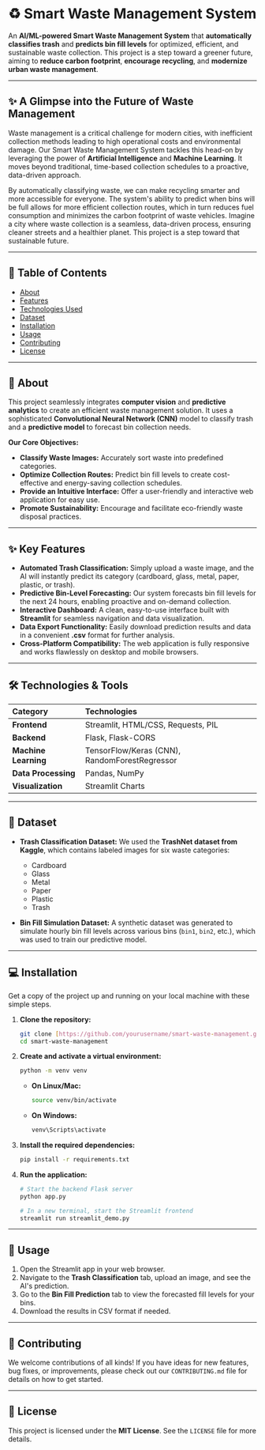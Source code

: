 # ♻️ Smart Waste Management System

An **AI/ML-powered Smart Waste Management System** that **automatically classifies trash** and **predicts bin fill levels** for optimized, efficient, and sustainable waste collection. This project is a step toward a greener future, aiming to **reduce carbon footprint**, **encourage recycling**, and **modernize urban waste management**.

---

## ✨ A Glimpse into the Future of Waste Management

Waste management is a critical challenge for modern cities, with inefficient collection methods leading to high operational costs and environmental damage. Our Smart Waste Management System tackles this head-on by leveraging the power of **Artificial Intelligence** and **Machine Learning**. It moves beyond traditional, time-based collection schedules to a proactive, data-driven approach.

By automatically classifying waste, we can make recycling smarter and more accessible for everyone. The system's ability to predict when bins will be full allows for more efficient collection routes, which in turn reduces fuel consumption and minimizes the carbon footprint of waste vehicles. Imagine a city where waste collection is a seamless, data-driven process, ensuring cleaner streets and a healthier planet. This project is a step toward that sustainable future.

---

## 📝 Table of Contents

- [About](#about)
- [Features](#features)
- [Technologies Used](#technologies-used)
- [Dataset](#dataset)
- [Installation](#installation)
- [Usage](#usage)
- [Contributing](#contributing)
- [License](#license)

---

## 📌 About

This project seamlessly integrates **computer vision** and **predictive analytics** to create an efficient waste management solution. It uses a sophisticated **Convolutional Neural Network (CNN)** model to classify trash and a **predictive model** to forecast bin collection needs.

**Our Core Objectives:**

-   **Classify Waste Images:** Accurately sort waste into predefined categories.
-   **Optimize Collection Routes:** Predict bin fill levels to create cost-effective and energy-saving collection schedules.
-   **Provide an Intuitive Interface:** Offer a user-friendly and interactive web application for easy use.
-   **Promote Sustainability:** Encourage and facilitate eco-friendly waste disposal practices.

---

## ✨ Key Features

-   **Automated Trash Classification:** Simply upload a waste image, and the AI will instantly predict its category (cardboard, glass, metal, paper, plastic, or trash).
-   **Predictive Bin-Level Forecasting:** Our system forecasts bin fill levels for the next 24 hours, enabling proactive and on-demand collection.
-   **Interactive Dashboard:** A clean, easy-to-use interface built with **Streamlit** for seamless navigation and data visualization.
-   **Data Export Functionality:** Easily download prediction results and data in a convenient **.csv** format for further analysis.
-   **Cross-Platform Compatibility:** The web application is fully responsive and works flawlessly on desktop and mobile browsers.

---

## 🛠 Technologies & Tools

| Category            | Technologies                                          |
| :------------------ | :---------------------------------------------------- |
| **Frontend** | Streamlit, HTML/CSS, Requests, PIL                    |
| **Backend** | Flask, Flask-CORS                                     |
| **Machine Learning**| TensorFlow/Keras (CNN), RandomForestRegressor         |
| **Data Processing** | Pandas, NumPy                                         |
| **Visualization** | Streamlit Charts                                      |

---

## 📂 Dataset

-   **Trash Classification Dataset:** We used the **TrashNet dataset from Kaggle**, which contains labeled images for six waste categories:
    -   Cardboard
    -   Glass
    -   Metal
    -   Paper
    -   Plastic
    -   Trash

-   **Bin Fill Simulation Dataset:** A synthetic dataset was generated to simulate hourly bin fill levels across various bins (`bin1`, `bin2`, etc.), which was used to train our predictive model.

---

## 💻 Installation

Get a copy of the project up and running on your local machine with these simple steps.

1.  **Clone the repository:**
    ```bash
    git clone [https://github.com/yourusername/smart-waste-management.git](https://github.com/yourusername/smart-waste-management.git)
    cd smart-waste-management
    ```

2.  **Create and activate a virtual environment:**
    ```bash
    python -m venv venv
    ```
    -   **On Linux/Mac:**
        ```bash
        source venv/bin/activate
        ```
    -   **On Windows:**
        ```bash
        venv\Scripts\activate
        ```

3.  **Install the required dependencies:**
    ```bash
    pip install -r requirements.txt
    ```

4.  **Run the application:**
    ```bash
    # Start the backend Flask server
    python app.py
    
    # In a new terminal, start the Streamlit frontend
    streamlit run streamlit_demo.py
    ```
    
---

## 🚀 Usage

1.  Open the Streamlit app in your web browser.
2.  Navigate to the **Trash Classification** tab, upload an image, and see the AI's prediction.
3.  Go to the **Bin Fill Prediction** tab to view the forecasted fill levels for your bins.
4.  Download the results in CSV format if needed.

---

## 👋 Contributing

We welcome contributions of all kinds! If you have ideas for new features, bug fixes, or improvements, please check out our `CONTRIBUTING.md` file for details on how to get started.

---

## 📜 License

This project is licensed under the **MIT License**. See the `LICENSE` file for more details.

